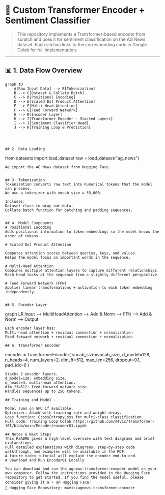 # 🧠 Custom Transformer Encoder + Sentiment Classifier

> This repository implements a Transformer-based encoder from scratch and uses it for sentiment classification on the AG News dataset. Each section links to the corresponding code in Google Colab for full implementation.

---

## 📊 1. Data Flow Overview

```mermaid
graph TD
    A[Raw Input Data] --> B[Tokenization]
    B --> C[Dataset & Collate Batch]
    C --> D[Positional Encoding]
    D --> E[Scaled Dot Product Attention]
    E --> F[Multi-Head Attention]
    F --> G[Feed Forward Network]
    G --> H[Encoder Layer]
    H --> I[Transformer Encoder - Stacked Layers]
    I --> J[Sentiment Classifier Head]
    J --> K[Training Loop & Prediction]




## 2. Data Loading 
```
from datasets import load_dataset
raw = load_dataset("ag_news")
```
We import the AG News dataset from Hugging Face.


## 3. Tokenization
Tokenization converts raw text into numerical tokens that the model can process.
We use a tokenizer with vocab size = 30,000.

Includes:
Dataset class to wrap our data.
Collate batch function for batching and padding sequences.


## 4. Model Components
# Positional Encoding
Adds positional information to token embeddings so the model knows the order of tokens.

# Scaled Dot Product Attention

Computes attention scores between queries, keys, and values.
Helps the model focus on important words in the sequence.

# Multi-Head Attention
Combines multiple attention layers to capture different relationships.
Each head looks at the sequence from a slightly different perspective.

# Feed Forward Network (FFN)
Applies linear transformations + activation to each token embedding independently.


## 5. Encoder Layer
```
graph LR
Input --> MultiHeadAttention --> Add & Norm --> FFN --> Add & Norm --> Output
```
Each encoder layer has:
Multi-head attention + residual connection + normalization
Feed forward network + residual connection + normalization

## 6. Transformer Encoder
```
encoder = TransformerEncoder(
    vocab_size=vocab_size,
    d_model=128,
    n_heads=4,
    num_layers=2,
    dim_ff=512,
    max_len=256,
    dropout=0.1,
    pad_idx=0
)
```
Stacks 2 encoder layers.
d_model=128: embedding size.
n_heads=4: multi-head attention.
dim_ff=512: feed-forward network size.
Handles sequences up to 256 tokens.

## Training and Model - 

Model runs on GPU if available.
Optimizer: AdamW with learning rate and weight decay.
Loss function: CrossEntropyLoss for multi-class classification.
Full code: Training Loop Colab https://github.com/m4vic/Transformer-101/blob/main/Encoder/encoder01.ipynb

## Notes & Next Steps
This README gives a high-level overview with text diagrams and brief explanations.
Full detailed explanations with diagrams, step-by-step code walkthrough, and examples will be available in the PDF.
A future video tutorial will explain the encoder end-to-end.
# Download and Run Encoder01 Locally

You can download and run the agnews-transformer-encoder model on your own computer. Follow the instructions provided in the Hugging Face repository to get started. If you find the model useful, please consider giving it a ⭐ on Hugging Face!
🔗 Hugging Face Repository: m4vic/agnews-transformer-encoder
